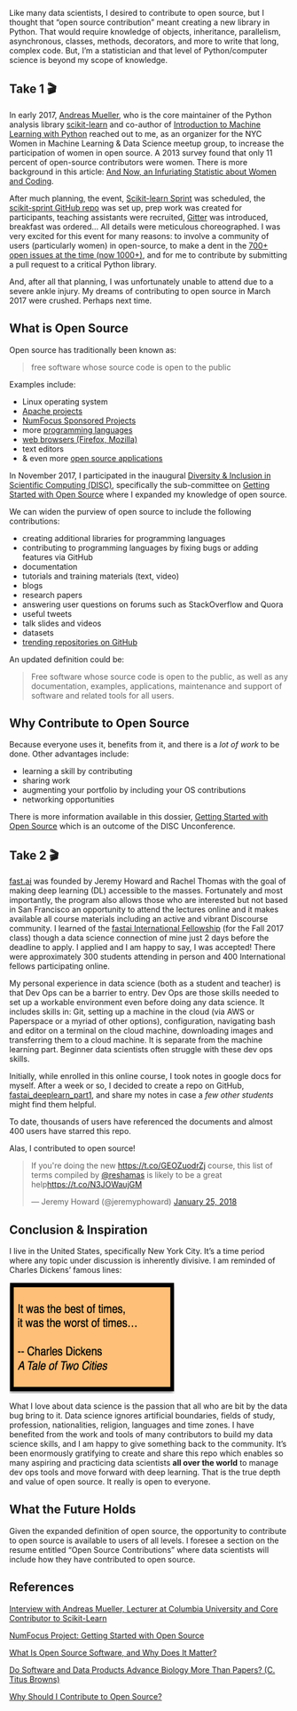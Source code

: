 Like many data scientists, I desired to contribute to open source, but I thought that “open source contribution” meant creating a new library in Python.  That would require knowledge of objects, inheritance, parallelism, asynchronous, classes, methods, decorators, and more to write that long, complex code.  But, I’m a statistician and that level of Python/computer science is beyond my scope of knowledge.  

## Take 1 :clapper:

In early 2017, [Andreas Mueller](https://twitter.com/amuellerml), who is the core maintainer of the Python analysis library [scikit-learn](https://github.com/scikit-learn/scikit-learn) and co-author of [Introduction to Machine Learning with Python](http://shop.oreilly.com/product/0636920030515.do) reached out to me, as an organizer for the NYC Women in Machine Learning & Data Science meetup group, to increase the participation of women in open source.  A 2013 survey found that only 11 percent of open-source contributors were women.  There is more background in this article: [And Now, an Infuriating Statistic about Women and Coding](https://www.newamerica.org/weekly/111/and-now-an-infuriating-statistic-about-women-and-coding/).   

After much planning, the event, [Scikit-learn Sprint](https://www.meetup.com/NYC-Women-in-Machine-Learning-Data-Science/events/237123181/) was scheduled, the [scikit-sprint GitHub repo](https://github.com/WiMLDS/scikit-sprint) was set up, prep work was created for participants, teaching assistants were recruited, [Gitter](https://gitter.im/scikit-learn/scikit-learn) was introduced, breakfast was ordered…  All details were meticulous choreographed.  I was very excited for this event for many reasons: to involve a community of users (particularly women) in open-source, to make a dent in the [700+ open issues at the time (now 1000+)](https://github.com/scikit-learn/scikit-learn/issues), and for me to contribute by submitting a pull request to a critical Python library.  

And, after all that planning, I was unfortunately unable to attend due to a severe ankle injury.  My dreams of contributing to open source in March 2017 were crushed.  Perhaps next time.  


## What is Open Source

Open source has traditionally been known as:  
>free software whose source code is open to the public  

Examples include:  
- Linux operating system
- [Apache projects](https://projects.apache.org/projects.html?name)
- [NumFocus Sponsored Projects](https://www.numfocus.org/sponsored-projects)
- more [programming languages](https://github.com/collections/programming-languages)
- [web browsers (Firefox, Mozilla)](http://www.linuxandubuntu.com/home/best-open-source-web-browsers)
- text editors
- & even more [open source applications](https://opensource.com/resources/projects-and-applications)

In November 2017, I participated in the inaugural [Diversity & Inclusion in Scientific Computing (DISC)](https://pydata.org/nyc2017/diversity-inclusion/disc-unconference-2017/), specifically the sub-committee on [Getting Started with Open Source](https://github.com/numfocus/getting-started-with-open-source) where I expanded my knowledge of open source.    

We can widen the purview of open source to include the following contributions:
- creating additional libraries for programming languages
- contributing to programming languages by fixing bugs or adding features via GitHub
- documentation
- tutorials and training materials (text, video)
- blogs
- research papers
- answering user questions on forums such as StackOverflow and Quora
- useful tweets
- talk slides and videos
- datasets
- [trending repositories on GitHub](https://github.com/trending)

An updated definition could be:  
>Free software whose source code is open to the public, as well as any documentation, examples, applications, maintenance and support of software and related tools for all users.

 

## Why Contribute to Open Source
Because everyone uses it, benefits from it, and there is a *lot of work* to be done.  Other advantages include:  
- learning a skill by contributing
- sharing work
- augmenting your portfolio by including your OS contributions
- networking opportunities

There is more information available in this dossier, [Getting Started with Open Source](https://github.com/numfocus/getting-started-with-open-source) which is an outcome of the DISC Unconference.


## Take 2 :clapper:

[fast.ai](http://www.fast.ai) was founded by Jeremy Howard and Rachel Thomas with the goal of making deep learning (DL) accessible to the masses.  Fortunately and most importantly, the program also allows those who are interested but not based in San Francisco an opportunity to attend the lectures online and it makes available all course materials including an active and vibrant Discourse community.  I learned of the [fastai International Fellowship](http://www.fast.ai/2017/09/08/international-fellowship/) (for the Fall 2017 class) though a data science connection of mine  just 2 days before the deadline to apply.  I applied and I am happy to say, I was accepted!  There were approximately 300 students attending in person and 400 International fellows participating online.  

My personal experience in data science (both as a student and teacher) is that Dev Ops can be a barrier to entry.  Dev Ops are those skills needed to set up a workable environment even before doing any data science.  It includes skills in:  Git, setting up a machine in the cloud (via AWS or Paperspace or a myriad of other options), configuration, navigating bash and editor on a terminal on the cloud machine, downloading images and transferring them to a cloud machine.  It is separate from the machine learning part.  Beginner data scientists often struggle with these dev ops skills.

Initially, while enrolled in this online course, I took notes in google docs for myself.  After a week or so, I decided to create a repo on GitHub,  [fastai_deeplearn_part1](https://github.com/reshamas/fastai_deeplearn_part1), and share my notes in case a *few other students* might find them helpful.  

To date, thousands of users have referenced the documents and almost 400 users have starred this repo.

Alas, I contributed to open source!  

<blockquote class="twitter-tweet" data-lang="en"><p lang="en" dir="ltr">If you&#39;re doing the new <a href="https://t.co/GEOZuodrZj">https://t.co/GEOZuodrZj</a> course, this list of terms compiled by <a href="https://twitter.com/reshamas?ref_src=twsrc%5Etfw">@reshamas</a> is likely to be a great help<a href="https://t.co/N3JOWaujGM">https://t.co/N3JOWaujGM</a></p>&mdash; Jeremy Howard (@jeremyphoward) <a href="https://twitter.com/jeremyphoward/status/956321940536410112?ref_src=twsrc%5Etfw">January 25, 2018</a></blockquote>
<script async src="https://platform.twitter.com/widgets.js" charset="utf-8"></script>

 
## Conclusion & Inspiration

I live in the United States, specifically New York City.  It’s a time period where any topic under discussion is inherently divisive.  I am reminded of Charles Dickens’ famous lines:  

<img src="../assets/images/charles_dickens.png" align="center"  height="200" width="300" >  

What I love about data science is the passion that all who are bit by the data bug bring to it.  Data science ignores artificial boundaries, fields of study, profession, nationalities, religion, languages and time zones.  I have benefited from the work and tools of many contributors to build my data science skills, and I am happy to give something back to the community.  It’s been enormously gratifying to create and share this repo which enables so many aspiring and practicing data scientists **all over the world** to manage dev ops tools and move forward with deep learning.  That is the true depth and value of open source.  It really is open to everyone.  

## What the Future Holds
Given the expanded definition of open source, the opportunity to contribute to open source is available to users of all levels.  I foresee a section on the resume entitled “Open Source Contributions” where data scientists will include how they have contributed to open source.

## References
[Interview with Andreas Mueller, Lecturer at Columbia University and Core Contributor to Scikit-Learn](https://mlconf.com/interview-andreas-muller-lecturer-columbia-university-core-contributor-scikit-learn-reshama-shaikh/)

[NumFocus Project: Getting Started with Open Source](https://github.com/numfocus/getting-started-with-open-source)

[What Is Open Source Software, and Why Does It Matter?](https://www.howtogeek.com/129967/htg-explains-what-is-open-source-software-and-why-you-should-care/)

[Do Software and Data Products Advance Biology More Than Papers?
 (C. Titus Browns)](http://ivory.idyll.org/blog/2018-software-and-data-better-than-papers.html)

[Why Should I Contribute to Open Source?](https://github.com/numfocus/getting-started-with-open-source/blob/master/what_is_open_source_and_why_contribute.md#why-should-i-contribute-to-open-source)
